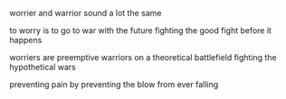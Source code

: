 worrier and warrior
sound a lot the same 

to worry is to go to war
with the future
fighting the good fight
before it happens

worriers are preemptive warriors
on a theoretical battlefield
fighting the hypothetical wars

preventing pain
by preventing the blow
from ever falling 